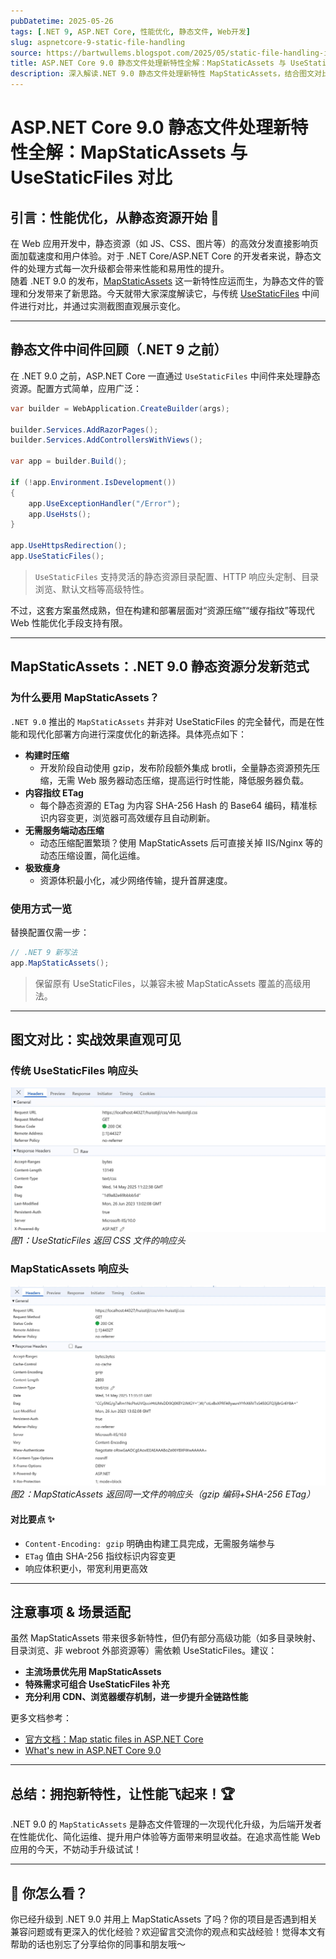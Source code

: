 ```yaml
---
pubDatetime: 2025-05-26
tags: [.NET 9, ASP.NET Core, 性能优化, 静态文件, Web开发]
slug: aspnetcore-9-static-file-handling
source: https://bartwullems.blogspot.com/2025/05/static-file-handling-in-aspnet-core-90.html
title: ASP.NET Core 9.0 静态文件处理新特性全解：MapStaticAssets 与 UseStaticFiles 对比
description: 深入解读.NET 9.0 静态文件处理新特性 MapStaticAssets，结合图文对比 UseStaticFiles，剖析背后的优化逻辑与应用场景，助力开发者提升 Web 性能与现代化部署体验。
---
```


# ASP.NET Core 9.0 静态文件处理新特性全解：MapStaticAssets 与 UseStaticFiles 对比

## 引言：性能优化，从静态资源开始 🚀

在 Web 应用开发中，静态资源（如 JS、CSS、图片等）的高效分发直接影响页面加载速度和用户体验。对于 .NET Core/ASP.NET Core 的开发者来说，静态文件的处理方式每一次升级都会带来性能和易用性的提升。  
随着 .NET 9.0 的发布，[MapStaticAssets](https://learn.microsoft.com/en-us/aspnet/core/fundamentals/map-static-files?view=aspnetcore-9.0) 这一新特性应运而生，为静态文件的管理和分发带来了新思路。今天就带大家深度解读它，与传统 [UseStaticFiles](https://learn.microsoft.com/en-us/dotnet/api/microsoft.aspnetcore.builder.staticfileextensions.usestaticfiles) 中间件进行对比，并通过实测截图直观展示变化。

---

## 静态文件中间件回顾（.NET 9 之前）

在 .NET 9.0 之前，ASP.NET Core 一直通过 `UseStaticFiles` 中间件来处理静态资源。配置方式简单，应用广泛：

```csharp
var builder = WebApplication.CreateBuilder(args);

builder.Services.AddRazorPages();
builder.Services.AddControllersWithViews();

var app = builder.Build();

if (!app.Environment.IsDevelopment())
{
    app.UseExceptionHandler("/Error");
    app.UseHsts();
}

app.UseHttpsRedirection();
app.UseStaticFiles();
```

> `UseStaticFiles` 支持灵活的静态资源目录配置、HTTP 响应头定制、目录浏览、默认文档等高级特性。

不过，这套方案虽然成熟，但在构建和部署层面对“资源压缩”“缓存指纹”等现代 Web 性能优化手段支持有限。

---

## MapStaticAssets：.NET 9.0 静态资源分发新范式

### 为什么要用 MapStaticAssets？

`.NET 9.0` 推出的 `MapStaticAssets` 并非对 UseStaticFiles 的完全替代，而是在性能和现代化部署方向进行深度优化的新选择。具体亮点如下：

- **构建时压缩**
  - 开发阶段自动使用 gzip，发布阶段额外集成 brotli，全量静态资源预先压缩，无需 Web 服务器动态压缩，提高运行时性能，降低服务器负载。
- **内容指纹 ETag**
  - 每个静态资源的 ETag 为内容 SHA-256 Hash 的 Base64 编码，精准标识内容变更，浏览器可高效缓存且自动刷新。
- **无需服务端动态压缩**
  - 动态压缩配置繁琐？使用 MapStaticAssets 后可直接关掉 IIS/Nginx 等的动态压缩设置，简化运维。
- **极致瘦身**
  - 资源体积最小化，减少网络传输，提升首屏速度。

### 使用方式一览

替换配置仅需一步：

```csharp
// .NET 9 新写法
app.MapStaticAssets();
```

> 保留原有 UseStaticFiles，以兼容未被 MapStaticAssets 覆盖的高级用法。

---

## 图文对比：实战效果直观可见

### 传统 UseStaticFiles 响应头

![](../../assets/334/mapstaticassets1.jpg)
_图1：UseStaticFiles 返回 CSS 文件的响应头_

### MapStaticAssets 响应头

![](../../assets/334/mapstaticassets2.jpg)
_图2：MapStaticAssets 返回同一文件的响应头（gzip 编码+SHA-256 ETag）_

#### 对比要点 ✨

- `Content-Encoding: gzip` 明确由构建工具完成，无需服务端参与
- `ETag` 值由 SHA-256 指纹标识内容变更
- 响应体积更小，带宽利用更高效

---

## 注意事项 & 场景适配

虽然 MapStaticAssets 带来很多新特性，但仍有部分高级功能（如多目录映射、目录浏览、非 webroot 外部资源等）需依赖 UseStaticFiles。建议：

- **主流场景优先用 MapStaticAssets**
- **特殊需求可组合 UseStaticFiles 补充**
- **充分利用 CDN、浏览器缓存机制，进一步提升全链路性能**

更多文档参考：

- [官方文档：Map static files in ASP.NET Core](https://learn.microsoft.com/en-us/aspnet/core/fundamentals/map-static-files?view=aspnetcore-9.0)
- [What's new in ASP.NET Core 9.0](https://learn.microsoft.com/en-us/aspnet/core/release-notes/aspnetcore-9.0?view=aspnetcore-9.0#static-asset-delivery-optimization)

---

## 总结：拥抱新特性，让性能飞起来！🏆

.NET 9.0 的 `MapStaticAssets` 是静态文件管理的一次现代化升级，为后端开发者在性能优化、简化运维、提升用户体验等方面带来明显收益。在追求高性能 Web 应用的今天，不妨动手升级试试！

---

## 💬 你怎么看？

你已经升级到 .NET 9.0 并用上 MapStaticAssets 了吗？你的项目是否遇到相关兼容问题或有更深入的优化经验？欢迎留言交流你的观点和实战经验！觉得本文有帮助的话也别忘了分享给你的同事和朋友哦～
